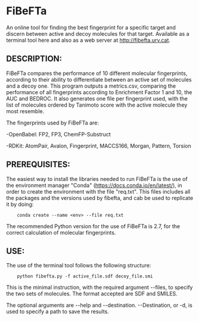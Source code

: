 # FiBeFTa
An online tool for finding the best fingerprint for a specific target and discern between active and decoy molecules for that target. Available as a terminal tool here and also as a web server at http://fibefta.urv.cat.


## DESCRIPTION:

FiBeFTa compares the performance of 10 different molecular fingerprints, according to their ability to differentiate between an active set of molecules and a decoy one. This program outputs a metrics.csv, comparing the performance of all fingerprints according to Enrichment Factor 1 and 10, the AUC and BEDROC. It also generates one file per fingerprint used, with the list of molecules ordered by Tanimoto score with the active molecule they most resemble.

The fingerprints used by FiBeFTa are:

-OpenBabel: FP2, FP3, ChemFP-Substruct

-RDKit: AtomPair, Avalon, Fingerprint, MACCS166, Morgan, Pattern, Torsion


## PREREQUISITES:

The easiest way to install the libraries needed to run FiBeFTa is the use of the environment manager "Conda" (https://docs.conda.io/en/latest/), in order to create the environment with the file "req.txt". This files includes all the packages and the versions used by fibefta, and cab be used to replicate it by doing:

		conda create --name <env> --file req.txt

The recommended Python version for the use of FiBeFTa is 2.7, for the correct calculation of molecular fingerprints. 


## USE:

The use of the terminal tool follows the following structure:
   
		python fibefta.py -f active_file.sdf decoy_file.smi
  
This is the minimal instruction, with the required argument --files, to specify the two sets of molecules. The format accepted are SDF and SMILES.
  
The optional arguments are --help and --destination. --Destination, or -d, is used to specify a path to save the results.

